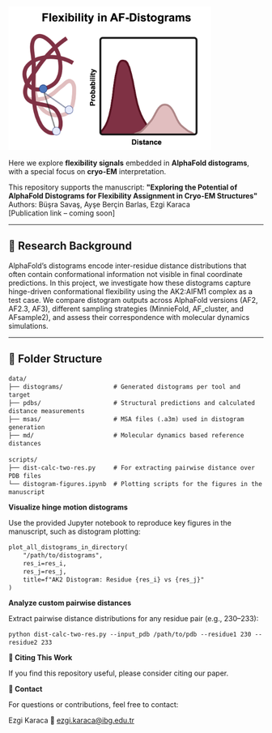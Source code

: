 <img src="logo.png" alt="AF-distogram Logo" width="400"/>


Here we explore **flexibility signals** embedded in **AlphaFold distograms**, with a special focus on **cryo-EM** interpretation.  

This repository supports the manuscript:
**"Exploring the Potential of AlphaFold Distograms for Flexibility Assignment in Cryo-EM Structures"**  
Authors: Büşra Savaş, Ayşe Berçin Barlas, Ezgi Karaca  
[Publication link – coming soon]

---

## 🔬 Research Background

AlphaFold’s distograms encode inter-residue distance distributions that often contain conformational information not visible in final coordinate predictions. In this project, we investigate how these distograms capture hinge-driven conformational flexibility using the AK2:AIFM1 complex as a test case. We compare distogram outputs across AlphaFold versions (AF2, AF2.3, AF3), different sampling strategies (MinnieFold, AF_cluster, and AFsample2), and assess their correspondence with molecular dynamics simulations.

---

## 📂 Folder Structure
```
data/
├── distograms/              # Generated distograms per tool and target
├── pdbs/                    # Structural predictions and calculated distance measurements
├── msas/                    # MSA files (.a3m) used in distogram generation
├── md/                      # Molecular dynamics based reference distances

scripts/
├── dist-calc-two-res.py     # For extracting pairwise distance over PDB files
└── distogram-figures.ipynb  # Plotting scripts for the figures in the manuscript
```
**Visualize hinge motion distograms**

Use the provided Jupyter notebook to reproduce key figures in the manuscript, such as distogram plotting:
```
plot_all_distograms_in_directory(
    "/path/to/distograms",
    res_i=res_i,
    res_j=res_j,
    title=f"AK2 Distogram: Residue {res_i} vs {res_j}"
)
```
**Analyze custom pairwise distances**

Extract pairwise distance distributions for any residue pair (e.g., 230–233):
```
python dist-calc-two-res.py --input_pdb /path/to/pdb --residue1 230 --residue2 233
```

**🧠 Citing This Work**

If you find this repository useful, please consider citing our paper.

**📧 Contact**

For questions or contributions, feel free to contact:

Ezgi Karaca
📩 ezgi.karaca@ibg.edu.tr
